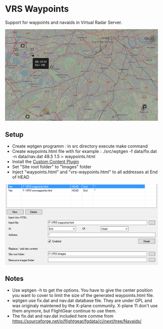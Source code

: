# VRS Waypoints
Support for waypoints and navaids in Virtual Radar Server.

![Example](example.png)

## Setup
  * Create wptgen programm : in src directory execute make command
  * Create waypoints.html file with for example : ./src/wptgen -f data/fix.dat -n data/nav.dat 48.5 1.5 > waypoints.html
  * Install the [Custom Content Plugin](http://www.virtualradarserver.co.uk/Documentation/CustomContent/Default.aspx)
  * Set "Site root folder" to "Images" folder
  * Inject "waypoints.html" and "vrs-waypoints.html" to all addresses at End of HEAD

  ![Setup](setup.png)

## Notes
 * Use wptgen -h to get the options. You have to give the center position you want to cover to limit the size of the generated waypoints.html file.
 * wptgen use fix.dat and nav.dat database file. They are under GPL and was originaly maintened by the X-plane community. X-plane 11 don't use them anymore, but FlightGear continue to use them.
 * The fix.dat and nav.dat included here comme from https://sourceforge.net/p/flightgear/fgdata/ci/next/tree/Navaids/
